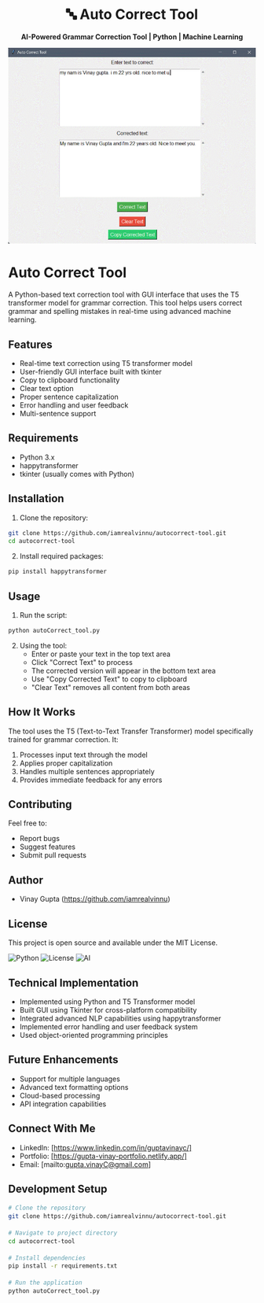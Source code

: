 <div align="center">
  <h1>🔤 Auto Correct Tool</h1>
  <p>
    <strong>AI-Powered Grammar Correction Tool | Python | Machine Learning</strong>
  </p>
  <p>
    <img src="demo.gif" alt="Auto Correct Tool Demo" width="600"/>
  </p>
</div>

# Auto Correct Tool

A Python-based text correction tool with GUI interface that uses the T5 transformer model for grammar correction. This tool helps users correct grammar and spelling mistakes in real-time using advanced machine learning.

## Features
- Real-time text correction using T5 transformer model
- User-friendly GUI interface built with tkinter
- Copy to clipboard functionality
- Clear text option
- Proper sentence capitalization
- Error handling and user feedback
- Multi-sentence support

## Requirements
- Python 3.x
- happytransformer
- tkinter (usually comes with Python)

## Installation

1. Clone the repository:

```bash
git clone https://github.com/iamrealvinnu/autocorrect-tool.git
cd autocorrect-tool
```

2. Install required packages:

```bash
pip install happytransformer
```

## Usage

1. Run the script:
```bash
python autoCorrect_tool.py
```

2. Using the tool:
   - Enter or paste your text in the top text area
   - Click "Correct Text" to process
   - The corrected version will appear in the bottom text area
   - Use "Copy Corrected Text" to copy to clipboard
   - "Clear Text" removes all content from both areas

## How It Works

The tool uses the T5 (Text-to-Text Transfer Transformer) model specifically trained for grammar correction. It:
1. Processes input text through the model
2. Applies proper capitalization
3. Handles multiple sentences appropriately
4. Provides immediate feedback for any errors

## Contributing

Feel free to:
- Report bugs
- Suggest features
- Submit pull requests

## Author

- Vinay Gupta (https://github.com/iamrealvinnu)

## License

This project is open source and available under the MIT License.

![Python](https://img.shields.io/badge/Python-3.x-blue.svg)
![License](https://img.shields.io/badge/license-MIT-green.svg)
![AI](https://img.shields.io/badge/AI-T5%20Transformer-orange.svg)

## Technical Implementation
- Implemented using Python and T5 Transformer model
- Built GUI using Tkinter for cross-platform compatibility
- Integrated advanced NLP capabilities using happytransformer
- Implemented error handling and user feedback system
- Used object-oriented programming principles

## Future Enhancements
- Support for multiple languages
- Advanced text formatting options
- Cloud-based processing
- API integration capabilities

## Connect With Me
- LinkedIn: [https://www.linkedin.com/in/guptavinayc/]
- Portfolio: [https://gupta-vinay-portfolio.netlify.app/]
- Email: [mailto:gupta.vinayC@gmail.com]

## Development Setup
```bash
# Clone the repository
git clone https://github.com/iamrealvinnu/autocorrect-tool.git

# Navigate to project directory
cd autocorrect-tool

# Install dependencies
pip install -r requirements.txt

# Run the application
python autoCorrect_tool.py
```
